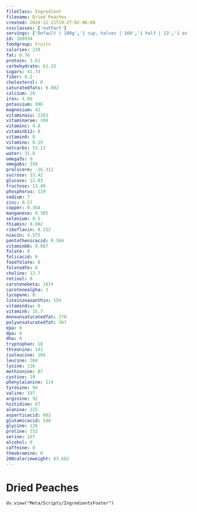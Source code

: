 ```yaml
---
fileClass: Ingredient
filename: Dried Peaches
created: 2024-12-21T19:27:02-06:00
cssclasses: ['nutFact']
servings: ['Default | 100g','1 cup, halves | 160','1 half | 13','1 oz (about 2 halves) | 28.4']
id: 169934
foodgroup: Fruits
calories: 239
fat: 0.76
protein: 3.61
carbohydrate: 61.33
sugars: 41.74
fiber: 8.2
cholesterol: 0
saturatedfats: 0.082
calcium: 28
iron: 4.06
potassium: 996
magnesium: 42
vitaminaiu: 2163
vitaminarae: 108
vitaminc: 4.8
vitaminb12: 0
vitamind: 0
vitamine: 0.19
netcarbs: 53.13
water: 31.8
omega3s: 9
omega6s: 358
pralscore: -16.312
sucrose: 15.42
glucose: 12.83
fructose: 13.49
phosphorus: 119
sodium: 7
zinc: 0.57
copper: 0.364
manganese: 0.305
selenium: 0.5
thiamin: 0.002
riboflavin: 0.212
niacin: 4.375
pantothenicacid: 0.564
vitaminb6: 0.067
folate: 0
folicacid: 0
foodfolate: 0
folatedfe: 0
choline: 12.7
retinol: 0
carotenebeta: 1074
carotenealpha: 3
lycopene: 0
luteinzeaxanthin: 559
vitamindiu: 0
vitamink: 15.7
monounsaturatedfat: 278
polyunsaturatedfat: 367
epa: 0
dpa: 0
dha: 0
tryptophan: 10
threonine: 141
isoleucine: 104
leucine: 204
lysine: 116
methionine: 87
cystine: 29
phenylalanine: 114
tyrosine: 94
valine: 197
arginine: 92
histidine: 67
alanine: 215
asparticacid: 602
glutamicacid: 548
glycine: 126
proline: 152
serine: 167
alcohol: 0
caffeine: 0
theobromine: 0
200calorieweight: 83.682
---
```


# Dried Peaches

```dataviewjs
dv.view("Meta/Scripts/IngredientsFooter")
```